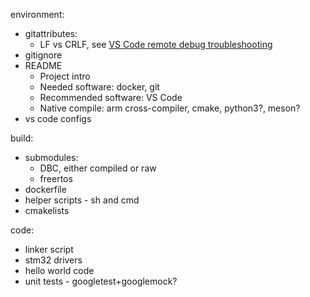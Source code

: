 environment:
- gitattributes:
  - LF vs CRLF, see [VS Code remote debug troubleshooting](https://code.visualstudio.com/docs/remote/troubleshooting#_resolving-git-line-ending-issues-in-wsl-resulting-in-many-modified-files)
- gitignore
- README
  - Project intro
  - Needed software: docker, git
  - Recommended software: VS Code
  - Native compile: arm cross-compiler, cmake, python3?, meson?
- vs code configs

build:
- submodules:
  - DBC, either compiled or raw
  - freertos
- dockerfile
- helper scripts - sh and cmd
- cmakelists

code:
- linker script
- stm32 drivers
- hello world code
- unit tests - googletest+googlemock?
